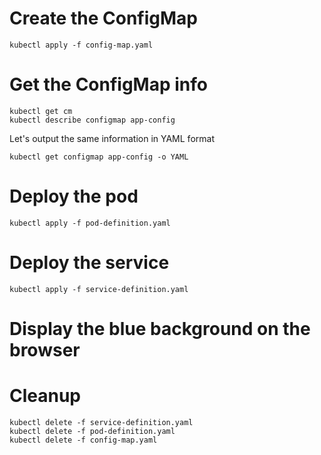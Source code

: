 # Create the ConfigMap
`kubectl apply -f config-map.yaml`

# Get the ConfigMap info
```
kubectl get cm
kubectl describe configmap app-config
```
Let's output the same information in YAML format

`kubectl get configmap app-config -o YAML`

# Deploy the pod
`kubectl apply -f pod-definition.yaml`

# Deploy the service
`kubectl apply -f service-definition.yaml`

# Display the blue background on the browser

# Cleanup

```
kubectl delete -f service-definition.yaml
kubectl delete -f pod-definition.yaml
kubectl delete -f config-map.yaml
```
